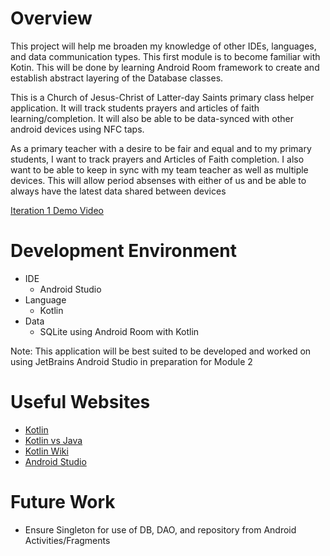# Overview

This project will help me broaden my knowledge of other IDEs, languages, and data communication types. This first module is to become familiar with Kotin. This will be done by learning Android Room framework to create and establish abstract layering of the Database classes.

This is a Church of Jesus-Christ of Latter-day Saints primary class helper application. It will track students prayers and articles of faith learning/completion. It will also be able to be data-synced with other android devices using NFC taps.

As a primary teacher with a desire to be fair and equal and to my primary students, I want to track prayers and Articles of Faith completion. I also want to be able to keep in sync with my team teacher as well as multiple devices. This will allow period absenses with either of us and be able to always have the latest data shared between devices

[Iteration 1 Demo Video](https://youtu.be/K70dtaCvdts)

# Development Environment

* IDE
  * Android Studio
* Language
  * Kotlin
* Data
  * SQLite using Android Room with Kotlin

Note: This application will be best suited to be developed and worked on using JetBrains Android Studio in preparation for Module 2

# Useful Websites

* [Kotlin](https://kotlinlang.org/)
* [Kotlin vs Java](https://kotlinlang.org/docs/reference/comparison-to-java.html)
* [Kotlin Wiki](https://en.wikipedia.org/wiki/Kotlin_(programming_language))
* [Android Studio](https://developer.android.com/studio)

# Future Work

- Ensure Singleton for use of DB, DAO, and repository from Android Activities/Fragments 

